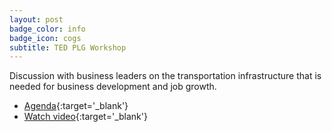 ```yaml
---
layout: post
badge_color: info
badge_icon: cogs
subtitle: TED PLG Workshop
---
```


Discussion with business leaders on the transportation infrastructure that is needed for business development and job growth.

* [Agenda](http://www.hillsboroughcounty.org/DocumentCenter/View/16806){:target='_blank'}
* [Watch video](http://65.49.32.144/Hillsborough/81704493-df20-4417-b0c8-47fc1db2a94b/Policy__Leadeship_Grp_WS_07_23_2013/presentation_file/mgpresenter.html?Stream=low){:target='_blank'}
